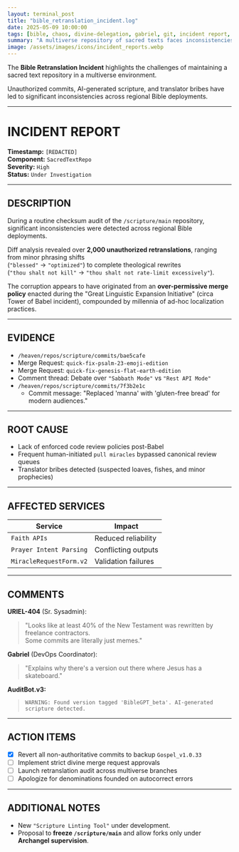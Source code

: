 ```yaml
---
layout: terminal_post
title: "bible_retranslation_incident.log"
date: 2025-05-09 10:00:00
tags: [bible, chaos, divine-delegation, gabriel, git, incident report, jesus, translation, uriel]
summary: "A multiverse repository of sacred texts faces inconsistencies due to unauthorized commits and AI-generated scripture, prompting an ongoing investigation."
image: /assets/images/icons/incident_reports.webp
---
```


The **Bible Retranslation Incident** highlights the challenges of maintaining a sacred text repository in a multiverse environment. 

Unauthorized commits, AI-generated scripture, and translator bribes have led to significant inconsistencies across regional Bible deployments.

---
# INCIDENT REPORT

**Timestamp:** `[REDACTED]`  
**Component:** `SacredTextRepo`  
**Severity:** `High`  
**Status:** `Under Investigation`

---

## DESCRIPTION

During a routine checksum audit of the `/scripture/main` repository, significant inconsistencies were detected across regional Bible deployments.

Diff analysis revealed over **2,000 unauthorized retranslations**, ranging from minor phrasing shifts  
(`"blessed"` → `"optimized"`) to complete theological rewrites  
(`"thou shalt not kill"` → `"thou shalt not rate-limit excessively"`).

The corruption appears to have originated from an **over-permissive merge policy** enacted during the "Great Linguistic Expansion Initiative" (circa Tower of Babel incident), compounded by millennia of ad-hoc localization practices.

---

## EVIDENCE

- `/heaven/repos/scripture/commits/bae5cafe`
- Merge Request: `quick-fix-psalm-23-emoji-edition`
- Merge Request: `quick-fix-genesis-flat-earth-edition` 
- Comment thread: Debate over `"Sabbath Mode"` vs `"Rest API Mode"`
- `/heaven/repos/scripture/commits/7f3b2e1c`  
  - Commit message: "Replaced 'manna' with 'gluten-free bread' for modern audiences."

  
---

## ROOT CAUSE

- Lack of enforced code review policies post-Babel
- Frequent human-initiated `pull miracles` bypassed canonical review queues
- Translator bribes detected (suspected loaves, fishes, and minor prophecies)

---

## AFFECTED SERVICES

| Service                  | Impact                            |
| ------------------------- | --------------------------------- |
| `Faith APIs`              | Reduced reliability               |
| `Prayer Intent Parsing`   | Conflicting outputs               |
| `MiracleRequestForm.v2`   | Validation failures               |

---

## COMMENTS

**URIEL-404** (Sr. Sysadmin):  
> "Looks like at least 40% of the New Testament was rewritten by freelance contractors.  
> Some commits are literally just memes."

**Gabriel** (DevOps Coordinator):  
> "Explains why there's a version out there where Jesus has a skateboard."

**AuditBot.v3:**  
> `WARNING: Found version tagged 'BibleGPT_beta'. AI-generated scripture detected.`

---

## ACTION ITEMS

- [x] Revert all non-authoritative commits to backup `Gospel_v1.0.33`
- [ ] Implement strict divine merge request approvals
- [ ] Launch retranslation audit across multiverse branches
- [ ] Apologize for denominations founded on autocorrect errors

---

## ADDITIONAL NOTES

- New `"Scripture Linting Tool"` under development.
- Proposal to **freeze `/scripture/main`** and allow forks only under **Archangel supervision**.
